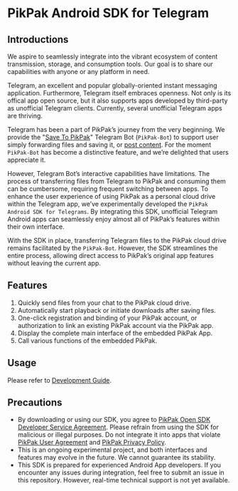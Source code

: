# PikPak Android SDK for Telegram

## Introductions

We aspire to seamlessly integrate into the vibrant ecosystem of content transmission, storage, and consumption tools. Our goal is to share our capabilities with anyone or any platform in need.

Telegram, an excellent and popular globally-oriented instant messaging application. Furthermore, Telegram itself embraces openness. Not only is its offical app open source, but it also supports apps developed by third-party as unofficial Telegram clients. Currently, several unofficial Telegram apps are thriving.

Telegram has been a part of PikPak’s journey from the very beginning. We provide the "[Save To PikPak](https://t.me/pikpak_bot)" Telegram Bot (`PikPak-Bot`) to support user simply forwarding files and saving it, or [post content](telegram-bot.md). For the moment `PikPak-Bot` has become a distinctive feature, and we’re delighted that users appreciate it.

However, Telegram Bot’s interactive capabilities have limitations. The process of transferring files from Telegram to PikPak and consuming them can be cumbersome, requiring frequent switching between apps. To enhance the user experience of using PikPak as a personal cloud drive within the Telegram app, we’ve experimentally developed the `PikPak Android SDK for Telegrams`. By integrating this SDK, unofficial Telegram Android apps can seamlessly enjoy almost all of PikPak’s features within their own interface.

With the SDK in place, transferring Telegram files to the PikPak cloud drive remains facilitated by the `PikPak-Bot`. However, the SDK streamlines the entire process, allowing direct access to PikPak’s original app features without leaving the current app.

## Features

1. Quickly send files from your chat to the PikPak cloud drive.
1. Automatically start playback or initiate downloads after saving files.
1. One-click registration and binding of your PikPak account, or authorization to link an existing PikPak account via the PikPak app.
1. Display the complete main interface of the embedded PikPak App.
1. Call various functions of the embedded PikPak.

## Usage

Please refer to [Development Guide](sdk-for-telegram-android-development-guide.md).

## Precautions

- By downloading or using our SDK, you agree to [PikPak Open SDK Developer Service Agreement](sdk-developer-service-agreement.md). Please refrain from using the SDK for malicious or illegal purposes. Do not integrate it into apps that violate [PikPak User Agreement](https://mypikpak.com/policy/user-agreement) and [PikPak Privacy Policy](https://mypikpak.com/en-US/policy/privacy-policy).
- This is an ongoing experimental project, and both interfaces and features may evolve in the future. We cannot guarantee its stability.
- This SDK is prepared for experienced Android App developers. If you encounter any issues during integration, feel free to submit an issue in this repository. However, real-time technical support is not yet available.
